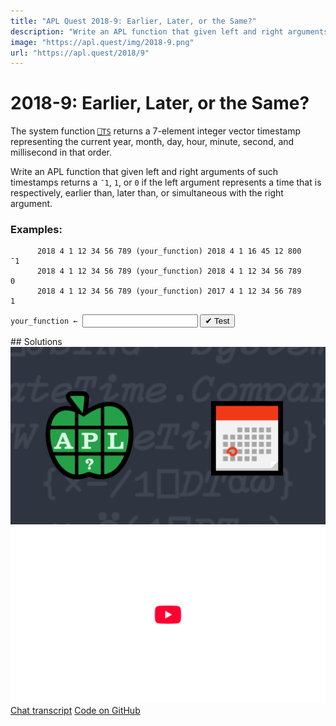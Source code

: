 ```yaml
---
title: "APL Quest 2018-9: Earlier, Later, or the Same?"
description: "Write an APL function that given left and right arguments of such timestamps returns a `¯1`, `1`, or `0` if the left argument represents a time that is respectively, earlier than, later than, or simultaneous with the right argument."
image: "https://apl.quest/img/2018-9.png"
url: "https://apl.quest/2018/9"
---
```


# <span class=s>2018-</span>9: Earlier, Later, or the Same?

The system function [`⎕TS`](http://help.dyalog.com/latest/#Language/System%20Functions/ts.htm?) returns a 7-element integer vector timestamp representing the current year, month, day, hour, minute, second, and millisecond in that order. 

Write an APL function that given left and right arguments of such timestamps returns a `¯1`, `1`, or `0` if the left argument represents a time that is respectively, earlier than, later than, or simultaneous with the right argument.

### Examples:

```APL
      2018 4 1 12 34 56 789 (your_function) 2018 4 1 16 45 12 800
¯1
      2018 4 1 12 34 56 789 (your_function) 2018 4 1 12 34 56 789
0
      2018 4 1 12 34 56 789 (your_function) 2017 4 1 12 34 56 789 
1
```
<div class="pdiv">
  <code onclick="p_Input.focus()">your_function ← </code><input id="p_Input" autocomplete="off" spellcheck="false" oninput="this.parentElement.querySelector`button`.disabled=false;localStorage.setItem(window.location.pathname,this.value)" onkeypress="subm(event)">
  <button onclick="alert$.next`Testing…`;submitSolution`p`" class="md-button md-button--primary">&#x2714; Test</button>
</div>
<blockquote id="p_Output"></blockquote>
## Solutions
<div onclick="play(this)" title="Video on YouTube" class="yt">
<img alt="Video Thumbnail" src="../../img/2018-9.png">
<img alt="YouTube" src="../../img/yt-big.png">
</div>
<a href="https://chat.stackexchange.com/transcript/52405?m=63197530#63197530" target="_blank" class="md-button md-button--primary">Chat transcript</a>
<a href="https://github.com/abrudz/apl_quest/tree/main/2018/9.apl" target="_blank" class="md-button md-button--primary right">Code on GitHub</a>

<script>
    testCases={"a":[["2018 4 1 12 34 56 789","2018 4 1 16 45 12 800"],["2018 4 1 12 34 56 789"," 2017 4 1 12 34 56 789"],["?5000 12 29 24 60 60","?5000 12 29 24 60 60"]],"b":[["2018 4 1 12 34 56 789","2018 4 1 12 34 56 789"],["0 0 0 0 0 0 0","0 0 0 0 0 0 0"],["0 0 0 0 0 0 0","2018 4 1 16 45 12 800"]],"f":"{((0~⍨×⍺-⍵),0)[1]}"}
    p_Input.value=localStorage.getItem(window.location.pathname)
    play=e=>e.outerHTML=`<iframe src="https://www.youtube.com/embed/gPQpCa0ke0U?list=PLYKQVqyrAEj9wDIUyLDGtDAFTKY38BUMN&autoplay=1" title="<span class=s>2018-</span>9: Earlier, Later, or the Same? (APL Quest 2018-9)" frameborder="0" allow="accelerometer; autoplay; clipboard-write; encrypted-media; gyroscope; picture-in-picture; web-share" referrerpolicy="strict-origin-when-cross-origin" allowfullscreen></iframe>`
</script>
